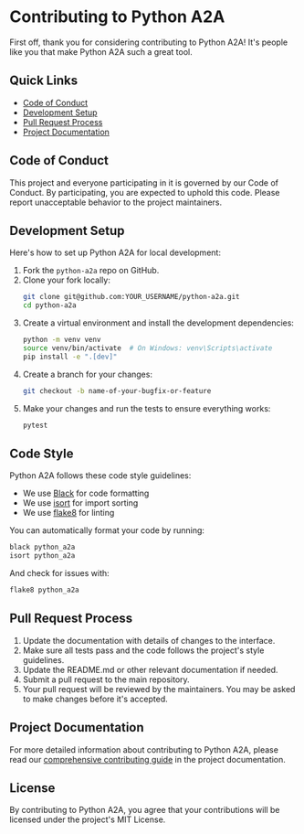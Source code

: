 # Contributing to Python A2A

First off, thank you for considering contributing to Python A2A! It's people like you that make Python A2A such a great tool.

## Quick Links

- [Code of Conduct](#code-of-conduct)
- [Development Setup](#development-setup)
- [Pull Request Process](#pull-request-process)
- [Project Documentation](#project-documentation)

## Code of Conduct

This project and everyone participating in it is governed by our Code of Conduct. By participating, you are expected to uphold this code. Please report unacceptable behavior to the project maintainers.

## Development Setup

Here's how to set up Python A2A for local development:

1. Fork the `python-a2a` repo on GitHub.
2. Clone your fork locally:
   ```bash
   git clone git@github.com:YOUR_USERNAME/python-a2a.git
   cd python-a2a
   ```
3. Create a virtual environment and install the development dependencies:
   ```bash
   python -m venv venv
   source venv/bin/activate  # On Windows: venv\Scripts\activate
   pip install -e ".[dev]"
   ```
4. Create a branch for your changes:
   ```bash
   git checkout -b name-of-your-bugfix-or-feature
   ```
5. Make your changes and run the tests to ensure everything works:
   ```bash
   pytest
   ```

## Code Style

Python A2A follows these code style guidelines:

- We use [Black](https://github.com/psf/black) for code formatting
- We use [isort](https://pycqa.github.io/isort/) for import sorting
- We use [flake8](https://flake8.pycqa.org/) for linting

You can automatically format your code by running:

```bash
black python_a2a
isort python_a2a
```

And check for issues with:

```bash
flake8 python_a2a
```

## Pull Request Process

1. Update the documentation with details of changes to the interface.
2. Make sure all tests pass and the code follows the project's style guidelines.
3. Update the README.md or other relevant documentation if needed.
4. Submit a pull request to the main repository.
5. Your pull request will be reviewed by the maintainers. You may be asked to make changes before it's accepted.

## Project Documentation

For more detailed information about contributing to Python A2A, please read our [comprehensive contributing guide](https://python-a2a.readthedocs.io/en/latest/contributing.html) in the project documentation.

## License

By contributing to Python A2A, you agree that your contributions will be licensed under the project's MIT License.